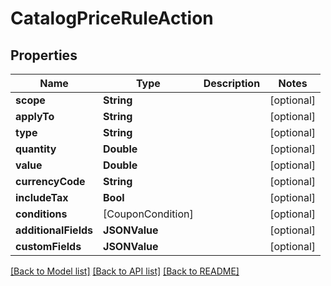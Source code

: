 # CatalogPriceRuleAction

## Properties
Name | Type | Description | Notes
------------ | ------------- | ------------- | -------------
**scope** | **String** |  | [optional] 
**applyTo** | **String** |  | [optional] 
**type** | **String** |  | [optional] 
**quantity** | **Double** |  | [optional] 
**value** | **Double** |  | [optional] 
**currencyCode** | **String** |  | [optional] 
**includeTax** | **Bool** |  | [optional] 
**conditions** | [CouponCondition] |  | [optional] 
**additionalFields** | **JSONValue** |  | [optional] 
**customFields** | **JSONValue** |  | [optional] 

[[Back to Model list]](../README.md#documentation-for-models) [[Back to API list]](../README.md#documentation-for-api-endpoints) [[Back to README]](../README.md)


